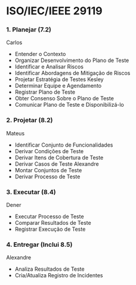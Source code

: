 # ISO/IEC/IEEE 29119


### 1. Planejar (7.2)
Carlos
- Entender o Contexto
- Organizar Desenvolvimento do Plano de Teste
- Identificar e Analisar Riscos
- Identificar Abordagens de Mitigação de Riscos
- Projetar Estratégia de Testes
Kesley
- Determinar Equipe e Agendamento
- Registrar Plano de Teste
- Obter Consenso Sobre o Plano de Teste
- Comunicar Plano de Teste e Disponibilizá-lo

### 2. Projetar (8.2)
Mateus
- Identificar Conjunto de Funcionalidades
- Derivar Condições de Teste 
- Derivar Itens de Cobertura de Teste
- Derivar Casos de Teste
Alexandre
- Montar Conjuntos de Teste
- Derivar Processo de Teste

### 3. Executar (8.4)
Dener
- Executar Processo de Teste
- Comparar Resultados de Teste
- Registrar Execução de Teste

### 4. Entregar (Inclui 8.5)
Alexandre
- Analiza Resultados de Teste
- Cria/Atualiza Registro de Incidentes
